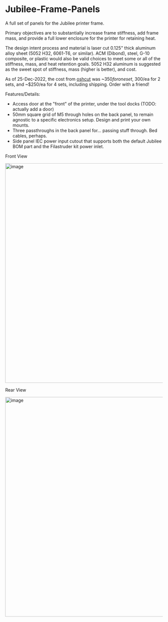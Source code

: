 # Jubilee-Frame-Panels
A full set of panels for the Jubilee printer frame. 

Primary objectives are to substantially increase frame stiffness, add frame mass, and provide a full lower enclosure for the printer for retaining heat.

The design intent process and material is laser cut 0.125" thick aluminum alloy sheet (5052 H32, 6061-T6, or similar). ACM (Dibond), steel, G-10 composite, or plastic would also be valid choices to meet some or all of the stiffness, mass, and heat retention goals. 5052 H32 aluminum is suggested as the sweet spot of stiffness, mass (higher is better), and cost. 

As of 25-Dec-2022, the cost from [oshcut](https://www.oshcut.com/) was ~$350 for one set, ~$300/ea for 2 sets, and ~$250/ea for 4 sets, including shipping. Order with a friend! 

Features/Details:
- Access door at the "front" of the printer, under the tool docks (TODO: actually add a door)
- 50mm square grid of M5 through holes on the back panel, to remain agnostic to a specific electronics setup. Design and print your own mounts. 
- Three passthroughs in the back panel for... passing stuff through. Bed cables, perhaps.
- Side panel IEC power input cutout that supports both the default Jubilee BOM part and the Filastruder kit power inlet. 

Front View

<img width="700" alt="image" src="https://user-images.githubusercontent.com/87925089/209504466-0031b640-5172-40a6-959e-c153a26a7cf2.png">

Rear View

<img width="700" alt="image" src="https://user-images.githubusercontent.com/87925089/209507176-d2ddba55-5c65-4339-b56a-2adf9db620d0.png">
